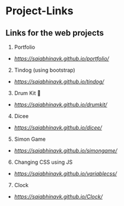 # Project-Links
## Links for the web projects 
1. Portfolio
* *https://saiabhinavk.github.io/portfolio/*
2. Tindog (using bootstrap)
* *https://saiabhinavk.github.io/tindog/*
3. Drum Kit 🥁
* *https://saiabhinavk.github.io/drumkit/*
4. Dicee
* *https://saiabhinavk.github.io/dicee/*
5. Simon Game
* *https://saiabhinavk.github.io/simongame/*
6. Changing CSS using JS
* *https://saiabhinavk.github.io/variablecss/*
7. Clock
* *https://saiabhinavk.github.io/Clock/*
